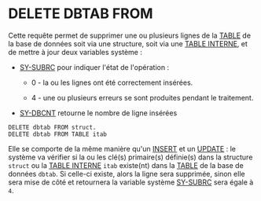 # DELETE DBTAB FROM

Cette requête permet de supprimer une ou plusieurs lignes de la [TABLE](../../10_DB_TABLES/02_TABLES.md) de la base de données soit via une structure, soit via une [TABLE INTERNE](../../07_TABLE_INTERNE/01_TABLES_INTERNES.md), et de mettre à jour deux variables système :

- [SY-SUBRC](../../00_HELP/02_SY_SYSTEM.md) pour indiquer l'état de l'opération :

  - 0 - la ou les lignes ont été correctement insérées.

  - 4 - une ou plusieurs erreurs se sont produites pendant le traitement.

- [SY-DBCNT](../../00_HELP/02_SY_SYSTEM.md) retourne le nombre de ligne insérées

```JS
DELETE dbtab FROM struct.
DELETE dbtab FROM TABLE itab
```

Elle se comporte de la même manière qu'un [INSERT](../02_INSERT/01_INSERT_INTO_DBTAB_VIA_STRUCTURE.md) et un [UPDATE](../03_UPDATE/01_UPDATE_DBTAB_SET.md) : le système va vérifier si la ou les clé(s) primaire(s) définie(s) dans la structure `struct` ou la [TABLE INTERNE](../../07_TABLE_INTERNE/01_TABLES_INTERNES.md) `itab` existe(nt) dans la [TABLE](../../10_DB_TABLES/02_TABLES.md) de la base de données `dbtab`. Si celle-ci existe, alors la ligne sera supprimée, sinon elle sera mise de côté et retournera la variable système [SY-SUBRC](../../00_HELP/02_SY_SYSTEM.md) sera égale à `4`.

